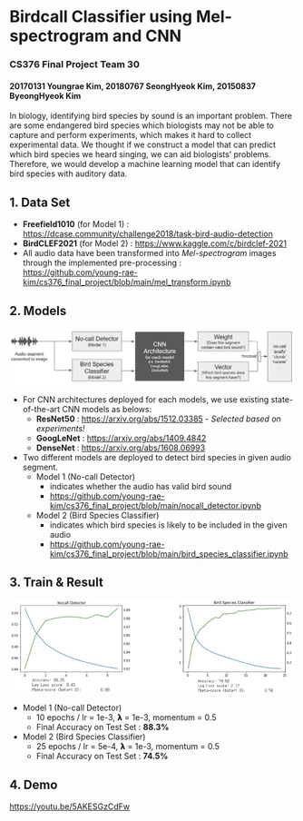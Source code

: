 # Birdcall Classifier using Mel-spectrogram and CNN
### CS376 Final Project Team 30
#### 20170131 Youngrae Kim, 20180767 SeongHyeok Kim, 20150837 ByeongHyeok Kim

  In biology, identifying bird species by sound is an important problem. There are some endangered bird species which biologists may not be able to capture and perform experiments, which makes it hard to collect experimental data. We thought if we construct a model that can predict which bird species we heard singing, we can aid biologists’ problems. Therefore, we would develop a machine learning model that can identify bird species with auditory data.

## 1. Data Set
* **Freefield1010** (for Model 1) : https://dcase.community/challenge2018/task-bird-audio-detection
* **BirdCLEF2021** (for Model 2) : https://www.kaggle.com/c/birdclef-2021 
* All audio data have been transformed into *Mel-spectrogram* images through the implemented pre-processing : <br/>https://github.com/young-rae-kim/cs376_final_project/blob/main/mel_transform.ipynb

## 2. Models
<img src="/model.jpg" alt="model"></img><br/>
* For CNN architectures deployed for each models, we use existing state-of-the-art CNN models as belows:
  * **ResNet50** : https://arxiv.org/abs/1512.03385 - *Selected based on experiments!*
  * **GoogLeNet** : https://arxiv.org/abs/1409.4842
  * **DenseNet** : https://arxiv.org/abs/1608.06993
* Two different models are deployed to detect bird species in given audio segment.
  * Model 1 (No-call Detector)
    *  indicates whether the audio has valid bird sound
    *  https://github.com/young-rae-kim/cs376_final_project/blob/main/nocall_detector.ipynb
  * Model 2 (Bird Species Classifier)
    *  indicates which bird species is likely to be included in the given audio
    *  https://github.com/young-rae-kim/cs376_final_project/blob/main/bird_species_classifier.ipynb

## 3. Train & Result
<img src="/result.jpg" alt="model"></img><br/>
* Model 1 (No-call Detector)
  * 10 epochs / lr = 1e-3, 𝝺 = 1e-3, momentum = 0.5
  * Final Accuracy on Test Set : **88.3%**
* Model 2 (Bird Species Classifier)
  * 25 epochs / lr = 5e-4, 𝝺 = 1e-3, momentum = 0.5
  * Final Accuracy on Test Set : **74.5%**

## 4. Demo
https://youtu.be/5AKESGzCdFw
